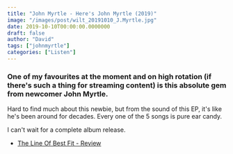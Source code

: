 ```yaml
---
title: "John Myrtle - Here's John Myrtle (2019)"
image: "/images/post/wilt_20191010_J.Myrtle.jpg"
date: 2019-10-10T00:00:00.0000000
draft: false
author: "David"
tags: ["johnmyrtle"]
categories: ["Listen"]
---
```

### One of my favourites at the moment and on high rotation (if there's such a thing for streaming content) is this absolute gem from newcomer John Myrtle.

 Hard to find much about this newbie, but from the sound of this EP, it's like he's been around for decades. Every one of the 5 songs is pure ear candy.

 I can't wait for a complete album release.

-  [The Line Of Best Fit - Review](https://www.thelineofbestfit.com/reviews/albums/john-myrtle-heres-ep-review)